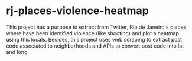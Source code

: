 # rj-places-violence-heatmap
This project has a purpose to extract from Twitter, Rio de Janeiro's places where have been identified violence (like shooting) and plot a heatmap using this locals. Besides, this project uses web scraping to extract post code associated to neighborhoods and APIs to convert post code into lat and long.
